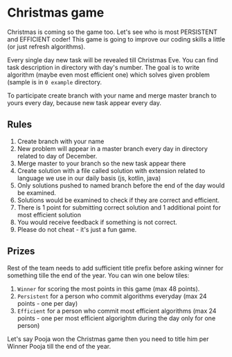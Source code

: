 # Christmas game
Christmas is coming so the game too. Let's see who is most PERSISTENT and EFFICIENT coder!
This game is going to improve our coding skills a little (or just refresh algorithms).

Every single day new task will be revealed till Christmas Eve. You can find task description in directory with day's number. The goal is to write algorithm (maybe even most efficient one) which solves given problem (sample is in `0 example` directory. 

To participate create branch with your name and merge master branch to yours every day, because new task appear every day.

## Rules
1. Create branch with your name
1. New problem will appear in a master branch every day in directory related to day of December.
1. Merge master to your branch so the new task appear there
1. Create solution with a file called solution with extension related to language we use in our daily basis (js, kotlin, java)
1. Only solutions pushed to named branch before the end of the day would be examined.
1. Solutions would be examined to check if they are correct and efficient.
1. There is 1 point for submitting correct solution and 1 additional point for most efficient solution
1. You would receive feedback if something is not correct.
1. Please do not cheat - it's just a fun game.

## Prizes
Rest of the team needs to add sufficient title prefix before asking winner for something tille the end of the year.
You can win one below tiles:
1. `Winner` for scoring the most points in this game (max 48 points).
1. `Persistent` for a person who commit algorithms everyday (max 24 points - one per day)
1. `Efficient` for a person who commit most efficient algorithms (max 24 points - one per most efficient algorightm during the day only for one person)

Let's say Pooja won the Christmas game then you need to title him per Winner Pooja till the end of the year.

